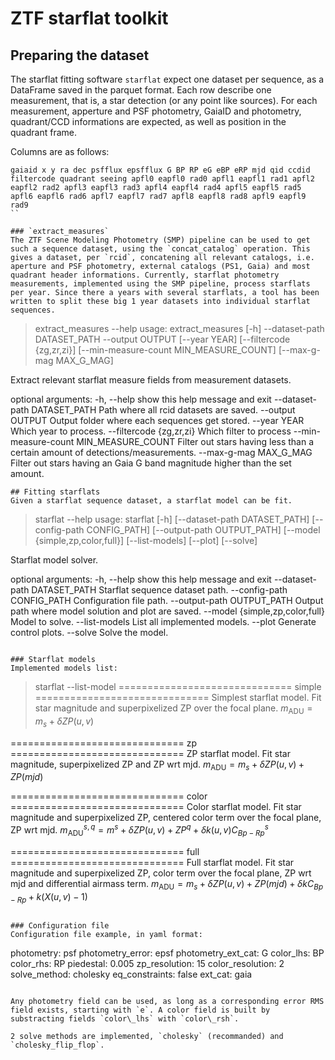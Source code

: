 # ZTF starflat toolkit

## Preparing the dataset
The starflat fitting software `starflat` expect one dataset per sequence, as a DataFrame saved in the parquet format. Each row describe one measurement, that is, a star detection (or any point like sources). For each measurement, apperture and PSF photometry, GaiaID and photometry, quadrant/CCD informations are expected, as well as position in the quadrant frame.

Columns are as follows:
```
gaiaid x y ra dec psfflux epsfflux G BP RP eG eBP eRP mjd qid ccdid filtercode quadrant seeing apfl0 eapfl0 rad0 apfl1 eapfl1 rad1 apfl2 eapfl2 rad2 apfl3 eapfl3 rad3 apfl4 eapfl4 rad4 apfl5 eapfl5 rad5 apfl6 eapfl6 rad6 apfl7 eapfl7 rad7 apfl8 eapfl8 rad8 apfl9 eapfl9 rad9
``

### `extract_measures`
The ZTF Scene Modeling Photometry (SMP) pipeline can be used to get such a sequence dataset, using the `concat_catalog` operation. This gives a dataset, per `rcid`, concatening all relevant catalogs, i.e. aperture and PSF photometry, external catalogs (PS1, Gaia) and most quadrant header informations. Currently, starflat photometry measurements, implemented using the SMP pipeline, process starflats per year. Since there a years with several starflats, a tool has been written to split these big 1 year datasets into individual starflat sequences.

```
> extract_measures --help
usage: extract_measures [-h] --dataset-path DATASET_PATH --output OUTPUT [--year YEAR] [--filtercode {zg,zr,zi}]
                        [--min-measure-count MIN_MEASURE_COUNT] [--max-g-mag MAX_G_MAG]

Extract relevant starflat measure fields from measurement datasets.

optional arguments:
  -h, --help            show this help message and exit
  --dataset-path DATASET_PATH
                        Path where all rcid datasets are saved.
  --output OUTPUT       Output folder where each sequences get stored.
  --year YEAR           Which year to process.
  --filtercode {zg,zr,zi}
                        Which filter to process
  --min-measure-count MIN_MEASURE_COUNT
                        Filter out stars having less than a certain amount of detections/measurements.
  --max-g-mag MAX_G_MAG
                        Filter out stars having an Gaia G band magnitude higher than the set amount.
```
## Fitting starflats
Given a starflat sequence dataset, a starflat model can be fit.
```
> starflat --help
usage: starflat [-h] [--dataset-path DATASET_PATH] [--config-path CONFIG_PATH] [--output-path OUTPUT_PATH] [--model {simple,zp,color,full}]
                [--list-models] [--plot] [--solve]

Starflat model solver.

optional arguments:
  -h, --help            show this help message and exit
  --dataset-path DATASET_PATH
                        Starflat sequence dataset path.
  --config-path CONFIG_PATH
                        Configuration file path.
  --output-path OUTPUT_PATH
                        Output path where model solution and plot are saved.
  --model {simple,zp,color,full}
                        Model to solve.
  --list-models         List all implemented models.
  --plot                Generate control plots.
  --solve               Solve the model.
```

### Starflat models
Implemented models list:
```
> starflat --list-model
============================== simple ==============================
Simplest starflat model. Fit star magnitude and superpixelized ZP over the focal plane.
$m_\mathrm{ADU}=m_s+\delta ZP(u, v)$

============================== zp ==============================
ZP starflat model. Fit star magnitude, superpixelized ZP and ZP wrt mjd.
$m_\mathrm{ADU}=m_s+\delta ZP(u, v) + ZP(mjd)$

============================== color ==============================
Color starflat model. Fit star magnitude and superpixelized ZP, centered color term over the focal plane, ZP wrt mjd.
$m_\mathrm{ADU}^{s,q}=m^s+\delta ZP(u, v) + ZP^q + \delta k(u, v) C_{Bp-Rp}^s$

============================== full ==============================
Full starflat model. Fit star magnitude and superpixelized ZP, color term over the focal plane, ZP wrt mjd and differential airmass term.
$m_\mathrm{ADU}=m_s+\delta ZP(u, v) + ZP(mjd) + \delta k C_{Bp-Rp} + k(X(u, v)-1)$
```

### Configuration file
Configuration file example, in yaml format:
```
photometry: psf
photometry\_error: epsf
photometry\_ext\_cat: G
color\_lhs: BP
color\_rhs: RP
piedestal: 0.005
zp\_resolution: 15
color\_resolution: 2
solve\_method: cholesky
eq\_constraints: false
ext_cat: gaia
```

Any photometry field can be used, as long as a corresponding error RMS field exists, starting with `e`. A color field is built by substracting fields `color\_lhs` with `color\_rsh`.

2 solve methods are implemented, `cholesky` (recommanded) and `cholesky_flip_flop`.
